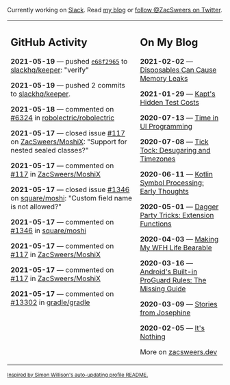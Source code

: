 Currently working on [Slack](https://slack.com/). Read [my blog](https://zacsweers.dev/) or [follow @ZacSweers on Twitter](https://twitter.com/ZacSweers).

<table><tr><td valign="top" width="60%">

## GitHub Activity
<!-- githubActivity starts -->
**2021-05-19** — pushed [`e68f2965`](https://github.com/slackhq/keeper/commit/e68f2965e84f39587ad0aefd2c635b214a24fa5c) to [slackhq/keeper](https://api.github.com/repos/slackhq/keeper): "verify"

**2021-05-19** — pushed 2 commits to [slackhq/keeper](https://api.github.com/repos/slackhq/keeper).

**2021-05-18** — commented on [#6324](https://github.com/robolectric/robolectric/pull/6324#issuecomment-843653927) in [robolectric/robolectric](https://api.github.com/repos/robolectric/robolectric)

**2021-05-17** — closed issue [#117](https://api.github.com/repos/ZacSweers/MoshiX/issues/117) on [ZacSweers/MoshiX](https://api.github.com/repos/ZacSweers/MoshiX): "Support for nested sealed classes?"

**2021-05-17** — commented on [#117](https://github.com/ZacSweers/MoshiX/issues/117#issuecomment-842752444) in [ZacSweers/MoshiX](https://api.github.com/repos/ZacSweers/MoshiX)

**2021-05-17** — closed issue [#1346](https://api.github.com/repos/square/moshi/issues/1346) on [square/moshi](https://api.github.com/repos/square/moshi): "Custom field name is not allowed?"

**2021-05-17** — commented on [#1346](https://github.com/square/moshi/issues/1346#issuecomment-842749422) in [square/moshi](https://api.github.com/repos/square/moshi)

**2021-05-17** — commented on [#117](https://github.com/ZacSweers/MoshiX/issues/117#issuecomment-842645452) in [ZacSweers/MoshiX](https://api.github.com/repos/ZacSweers/MoshiX)

**2021-05-17** — commented on [#117](https://github.com/ZacSweers/MoshiX/issues/117#issuecomment-842643058) in [ZacSweers/MoshiX](https://api.github.com/repos/ZacSweers/MoshiX)

**2021-05-17** — commented on [#13302](https://github.com/gradle/gradle/issues/13302#issuecomment-842549409) in [gradle/gradle](https://api.github.com/repos/gradle/gradle)
<!-- githubActivity ends -->
</td><td valign="top" width="40%">

## On My Blog
<!-- blog starts -->
**2021-02-02** — [Disposables Can Cause Memory Leaks](https://www.zacsweers.dev/disposables-can-cause-memory-leaks/)

**2021-01-29** — [Kapt's Hidden Test Costs](https://www.zacsweers.dev/kapts-hidden-test-costs/)

**2020-07-13** — [Time in UI Programming](https://www.zacsweers.dev/time-in-ui/)

**2020-07-08** — [Tick Tock: Desugaring and Timezones](https://www.zacsweers.dev/ticktock-desugaring-timezones/)

**2020-06-11** — [Kotlin Symbol Processing: Early Thoughts](https://www.zacsweers.dev/kotlin-symbol-processor-early-thoughts/)

**2020-05-01** — [Dagger Party Tricks: Extension Functions](https://www.zacsweers.dev/dagger-party-tricks-extension-functions/)

**2020-04-03** — [Making My WFH Life Bearable](https://www.zacsweers.dev/making-wfh-life-bearable/)

**2020-03-16** — [Android's Built-in ProGuard Rules: The Missing Guide](https://www.zacsweers.dev/android-proguard-rules/)

**2020-03-09** — [Stories from Josephine](https://www.zacsweers.dev/stories-from-josephine/)

**2020-02-05** — [It's Nothing](https://www.zacsweers.dev/its-nothing/)
<!-- blog ends -->
More on [zacsweers.dev](https://zacsweers.dev/)
</td></tr></table>

<sub><a href="https://simonwillison.net/2020/Jul/10/self-updating-profile-readme/">Inspired by Simon Willison's auto-updating profile README.</a></sub>